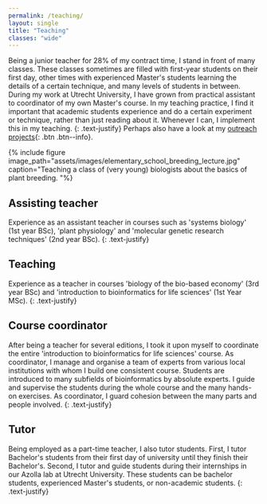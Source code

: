 ```yaml
---
permalink: /teaching/
layout: single
title: "Teaching"
classes: "wide"
---
```


Being a junior teacher for 28% of my contract time, I stand in front of many classes.
These classes sometimes are filled with first-year students on their first day, other times with experienced Master's students learning the details of a certain technique, and many levels of students in between. 
During my work at Utrecht University, I have grown from practical assistant to coordinator of my own Master's course. 
In my teaching practice, I find it important that academic students experience and do a certain experiment or technique, rather than just reading about it. 
Whenever I can, I implement this in my teaching.
{: .text-justify}
Perhaps also have a look at my [outreach projects](/outreach/){: .btn .btn--info}.

{% include figure image_path="assets/images/elementary_school_breeding_lecture.jpg" caption="Teaching a class of (very young) biologists about the basics of plant breeding. "%}


## Assisting teacher
Experience as an assistant teacher in courses such as 'systems biology' (1st year BSc), 'plant physiology' and 'molecular genetic research techniques' (2nd year BSc).
{: .text-justify}

## Teaching
Experience as a teacher in courses 'biology of the bio-based economy' (3rd year BSc) and 'introduction to bioinformatics for life sciences' (1st Year MSc).
{: .text-justify}

## Course coordinator
After being a teacher for several editions, I took it upon myself to coordinate the entire 'introduction to bioinformatics for life sciences' course. 
As coordinator, I manage and organise a team of experts from various local institutions with whom I build one consistent course. 
Students are introduced to many subfields of bioinformatics by absolute experts. 
I guide and supervise the students during the whole course and the many hands-on exercises. 
As coordinator, I guard cohesion between the many parts and people involved.
{: .text-justify}

## Tutor
Being employed as a part-time teacher, I also tutor students. 
First, I tutor Bachelor's students from their first day of university until they finish their Bachelor's. 
Second, I tutor and guide students during their internships in our Azolla lab at Utrecht University. 
These students can be bachelor students, experienced Master's students, or non-academic students.
{: .text-justify}



